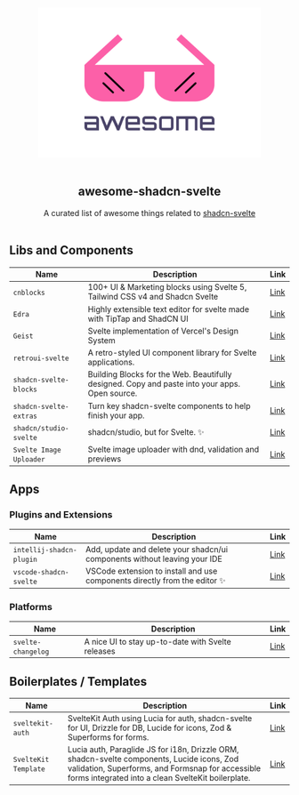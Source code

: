 <p align="center">
  <br>
  <img width="400" src="./assets/logo.svg" alt="logo of awesome-shadcn-svelte repository">
  <br>
  <br>
</p>

<h2 align='center'>awesome-shadcn-svelte</h2>

<p align='center'>
A curated list of awesome things related to <a href='https://shadcn-svelte.com/' target="_blank">shadcn-svelte</a>
<br><br>

## Libs and Components

| Name                    | Description                                                                                    | Link                                                        |
| ----------------------- | ---------------------------------------------------------------------------------------------- | ----------------------------------------------------------- |
| `cnblocks`              | 100+ UI & Marketing blocks using Svelte 5, Tailwind CSS v4 and Shadcn Svelte                   | [Link](https://sv-blocks.vercel.app)                        |
| `Edra`                  | Highly extensible text editor for svelte made with TipTap and ShadCN UI                        | [Link](https://github.com/Tsuzat/Edra)                      |
| `Geist`                 | Svelte implementation of Vercel's Design System                                                | [Link](https://github.com/shyakadavis/geist)                |
| `retroui-svelte`        | A retro-styled UI component library for Svelte applications.                                   | [Link](https://github.com/Mhamad6000/retroui-svelte)        |
| `shadcn-svelte-blocks`  | Building Blocks for the Web. Beautifully designed. Copy and paste into your apps. Open source. | [Link](https://shadcn-svelte.com/blocks)                    |
| `shadcn-svelte-extras`  | Turn key shadcn-svelte components to help finish your app.                                     | [Link](https://github.com/ieedan/shadcn-svelte-extras)      |
| `shadcn/studio-svelte` | shadcn/studio, but for Svelte. ✨                                                              | [Link](https://github.com/EpicAlbin03/shadcn-studio-svelte) |
| `Svelte Image Uploader` | Svelte image uploader with dnd, validation and previews                                        | [Link](https://svelte-image-uploader.vercel.app)            |

## Apps

### Plugins and Extensions

| Name                     | Description                                                                | Link                                                                                        |
| ------------------------ | -------------------------------------------------------------------------- | ------------------------------------------------------------------------------------------- |
| `intellij-shadcn-plugin` | Add, update and delete your shadcn/ui components without leaving your IDE  | [Link](https://plugins.jetbrains.com/plugin/23479-shadcn-ui-components-manager)             |
| `vscode-shadcn-svelte`   | VSCode extension to install and use components directly from the editor ✨ | [Link](https://marketplace.visualstudio.com/items?itemName=Selemondev.vscode-shadcn-svelte) |

### Platforms

| Name               | Description                                       | Link                                                        |
| ------------------ | ------------------------------------------------- | ----------------------------------------------------------- |
| `svelte-changelog` | A nice UI to stay up-to-date with Svelte releases | [Link](https://github.com/WarningImHack3r/svelte-changelog) |

## Boilerplates / Templates

| Name                 | Description                                                                                                                                                                                          | Link                                                |
| -------------------- | ---------------------------------------------------------------------------------------------------------------------------------------------------------------------------------------------------- | --------------------------------------------------- |
| `sveltekit-auth`     | SvelteKit Auth using Lucia for auth, shadcn-svelte for UI, Drizzle for DB, Lucide for icons, Zod & Superforms for forms.                                                                             | [Link](https://github.com/delay/sveltekit-auth)     |
| `SvelteKit Template` | Lucia auth, Paraglide JS for i18n, Drizzle ORM, shadcn-svelte components, Lucide icons, Zod validation, Superforms, and Formsnap for accessible forms integrated into a clean SvelteKit boilerplate. | [Link](https://github.com/ak4zh/sveltekit-template) |
